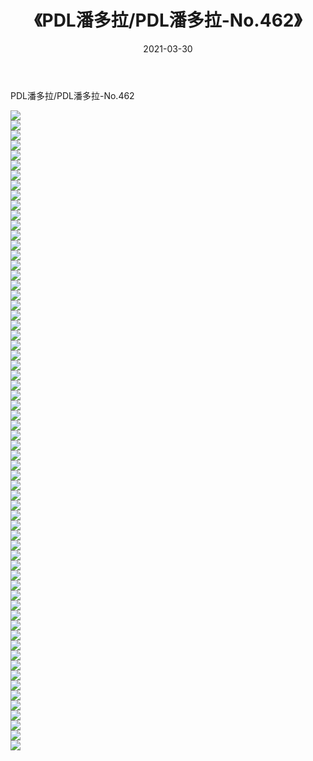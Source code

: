 ﻿---
layout: post
title:  《PDL潘多拉/PDL潘多拉-No.462》
date:   2021-03-30
img: http://pic.660000.xyz/1:/网络美图/2021/PDL潘多拉/PDL潘多拉-No.462/000.jpg
categories: [美女, 清纯, 唯美]
---

PDL潘多拉/PDL潘多拉-No.462

 ![](http://pic.660000.xyz/1:/网络美图/2021/PDL潘多拉/PDL潘多拉-No.462/001.jpg) <br>![](http://pic.660000.xyz/1:/网络美图/2021/PDL潘多拉/PDL潘多拉-No.462/002.jpg) <br>![](http://pic.660000.xyz/1:/网络美图/2021/PDL潘多拉/PDL潘多拉-No.462/003.jpg) <br>![](http://pic.660000.xyz/1:/网络美图/2021/PDL潘多拉/PDL潘多拉-No.462/004.jpg) <br>![](http://pic.660000.xyz/1:/网络美图/2021/PDL潘多拉/PDL潘多拉-No.462/005.jpg) <br>![](http://pic.660000.xyz/1:/网络美图/2021/PDL潘多拉/PDL潘多拉-No.462/006.jpg) <br>![](http://pic.660000.xyz/1:/网络美图/2021/PDL潘多拉/PDL潘多拉-No.462/007.jpg) <br>![](http://pic.660000.xyz/1:/网络美图/2021/PDL潘多拉/PDL潘多拉-No.462/008.jpg) <br>![](http://pic.660000.xyz/1:/网络美图/2021/PDL潘多拉/PDL潘多拉-No.462/009.jpg) <br>![](http://pic.660000.xyz/1:/网络美图/2021/PDL潘多拉/PDL潘多拉-No.462/010.jpg) <br>![](http://pic.660000.xyz/1:/网络美图/2021/PDL潘多拉/PDL潘多拉-No.462/011.jpg) <br>![](http://pic.660000.xyz/1:/网络美图/2021/PDL潘多拉/PDL潘多拉-No.462/012.jpg) <br>![](http://pic.660000.xyz/1:/网络美图/2021/PDL潘多拉/PDL潘多拉-No.462/013.jpg) <br>![](http://pic.660000.xyz/1:/网络美图/2021/PDL潘多拉/PDL潘多拉-No.462/014.jpg) <br>![](http://pic.660000.xyz/1:/网络美图/2021/PDL潘多拉/PDL潘多拉-No.462/015.jpg) <br>![](http://pic.660000.xyz/1:/网络美图/2021/PDL潘多拉/PDL潘多拉-No.462/016.jpg) <br>![](http://pic.660000.xyz/1:/网络美图/2021/PDL潘多拉/PDL潘多拉-No.462/017.jpg) <br>![](http://pic.660000.xyz/1:/网络美图/2021/PDL潘多拉/PDL潘多拉-No.462/018.jpg) <br>![](http://pic.660000.xyz/1:/网络美图/2021/PDL潘多拉/PDL潘多拉-No.462/019.jpg) <br>![](http://pic.660000.xyz/1:/网络美图/2021/PDL潘多拉/PDL潘多拉-No.462/020.jpg) <br>![](http://pic.660000.xyz/1:/网络美图/2021/PDL潘多拉/PDL潘多拉-No.462/021.jpg) <br>![](http://pic.660000.xyz/1:/网络美图/2021/PDL潘多拉/PDL潘多拉-No.462/022.jpg) <br>![](http://pic.660000.xyz/1:/网络美图/2021/PDL潘多拉/PDL潘多拉-No.462/023.jpg) <br>![](http://pic.660000.xyz/1:/网络美图/2021/PDL潘多拉/PDL潘多拉-No.462/024.jpg) <br>![](http://pic.660000.xyz/1:/网络美图/2021/PDL潘多拉/PDL潘多拉-No.462/025.jpg) <br>![](http://pic.660000.xyz/1:/网络美图/2021/PDL潘多拉/PDL潘多拉-No.462/026.jpg) <br>![](http://pic.660000.xyz/1:/网络美图/2021/PDL潘多拉/PDL潘多拉-No.462/027.jpg) <br>![](http://pic.660000.xyz/1:/网络美图/2021/PDL潘多拉/PDL潘多拉-No.462/028.jpg) <br>![](http://pic.660000.xyz/1:/网络美图/2021/PDL潘多拉/PDL潘多拉-No.462/029.jpg) <br>![](http://pic.660000.xyz/1:/网络美图/2021/PDL潘多拉/PDL潘多拉-No.462/030.jpg) <br>![](http://pic.660000.xyz/1:/网络美图/2021/PDL潘多拉/PDL潘多拉-No.462/031.jpg) <br>![](http://pic.660000.xyz/1:/网络美图/2021/PDL潘多拉/PDL潘多拉-No.462/032.jpg) <br>![](http://pic.660000.xyz/1:/网络美图/2021/PDL潘多拉/PDL潘多拉-No.462/033.jpg) <br>![](http://pic.660000.xyz/1:/网络美图/2021/PDL潘多拉/PDL潘多拉-No.462/034.jpg) <br>![](http://pic.660000.xyz/1:/网络美图/2021/PDL潘多拉/PDL潘多拉-No.462/035.jpg) <br>![](http://pic.660000.xyz/1:/网络美图/2021/PDL潘多拉/PDL潘多拉-No.462/036.jpg) <br>![](http://pic.660000.xyz/1:/网络美图/2021/PDL潘多拉/PDL潘多拉-No.462/037.jpg) <br>![](http://pic.660000.xyz/1:/网络美图/2021/PDL潘多拉/PDL潘多拉-No.462/038.jpg) <br>![](http://pic.660000.xyz/1:/网络美图/2021/PDL潘多拉/PDL潘多拉-No.462/039.jpg) <br>![](http://pic.660000.xyz/1:/网络美图/2021/PDL潘多拉/PDL潘多拉-No.462/040.jpg) <br>![](http://pic.660000.xyz/1:/网络美图/2021/PDL潘多拉/PDL潘多拉-No.462/041.jpg) <br>![](http://pic.660000.xyz/1:/网络美图/2021/PDL潘多拉/PDL潘多拉-No.462/042.jpg) <br>![](http://pic.660000.xyz/1:/网络美图/2021/PDL潘多拉/PDL潘多拉-No.462/043.jpg) <br>![](http://pic.660000.xyz/1:/网络美图/2021/PDL潘多拉/PDL潘多拉-No.462/044.jpg) <br>![](http://pic.660000.xyz/1:/网络美图/2021/PDL潘多拉/PDL潘多拉-No.462/045.jpg) <br>![](http://pic.660000.xyz/1:/网络美图/2021/PDL潘多拉/PDL潘多拉-No.462/046.jpg) <br>![](http://pic.660000.xyz/1:/网络美图/2021/PDL潘多拉/PDL潘多拉-No.462/047.jpg) <br>![](http://pic.660000.xyz/1:/网络美图/2021/PDL潘多拉/PDL潘多拉-No.462/048.jpg) <br>![](http://pic.660000.xyz/1:/网络美图/2021/PDL潘多拉/PDL潘多拉-No.462/049.jpg) <br>![](http://pic.660000.xyz/1:/网络美图/2021/PDL潘多拉/PDL潘多拉-No.462/050.jpg) <br>![](http://pic.660000.xyz/1:/网络美图/2021/PDL潘多拉/PDL潘多拉-No.462/051.jpg) <br>![](http://pic.660000.xyz/1:/网络美图/2021/PDL潘多拉/PDL潘多拉-No.462/052.jpg) <br>![](http://pic.660000.xyz/1:/网络美图/2021/PDL潘多拉/PDL潘多拉-No.462/053.jpg) <br>![](http://pic.660000.xyz/1:/网络美图/2021/PDL潘多拉/PDL潘多拉-No.462/054.jpg) <br>![](http://pic.660000.xyz/1:/网络美图/2021/PDL潘多拉/PDL潘多拉-No.462/055.jpg) <br>![](http://pic.660000.xyz/1:/网络美图/2021/PDL潘多拉/PDL潘多拉-No.462/056.jpg) <br>![](http://pic.660000.xyz/1:/网络美图/2021/PDL潘多拉/PDL潘多拉-No.462/057.jpg) <br>![](http://pic.660000.xyz/1:/网络美图/2021/PDL潘多拉/PDL潘多拉-No.462/058.jpg) <br>![](http://pic.660000.xyz/1:/网络美图/2021/PDL潘多拉/PDL潘多拉-No.462/059.jpg) <br>![](http://pic.660000.xyz/1:/网络美图/2021/PDL潘多拉/PDL潘多拉-No.462/060.jpg) <br>![](http://pic.660000.xyz/1:/网络美图/2021/PDL潘多拉/PDL潘多拉-No.462/061.jpg) <br>![](http://pic.660000.xyz/1:/网络美图/2021/PDL潘多拉/PDL潘多拉-No.462/062.jpg) <br>![](http://pic.660000.xyz/1:/网络美图/2021/PDL潘多拉/PDL潘多拉-No.462/063.jpg) <br>![](http://pic.660000.xyz/1:/网络美图/2021/PDL潘多拉/PDL潘多拉-No.462/064.jpg) <br>